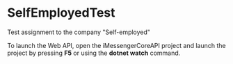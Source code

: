 # SelfEmployedTest
 Test assignment to the company "Self-employed"
 
 To launch the Web API, open the iMessengerCoreAPI project and launch the project by pressing <b>F5</b> or using the <b>dotnet watch</b> command.
